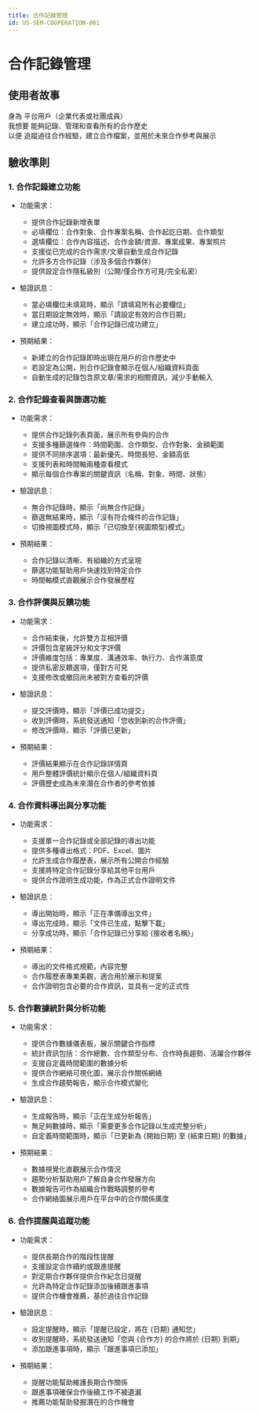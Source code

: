 ```yaml
---
title: 合作記錄管理
id: US-SEM-COOPERATION-001
---
```


# 合作記錄管理

## 使用者故事

身為 平台用戶（企業代表或社團成員）  
我想要 能夠記錄、管理和查看所有的合作歷史  
以便 追蹤過往合作經驗，建立合作檔案，並用於未來合作參考與展示

## 驗收準則

### 1. 合作記錄建立功能

- 功能需求：

  - 提供合作記錄新增表單
  - 必填欄位：合作對象、合作專案名稱、合作起訖日期、合作類型
  - 選填欄位：合作內容描述、合作金額/資源、專案成果、專案照片
  - 支援從已完成的合作需求/文章自動生成合作記錄
  - 允許多方合作記錄（涉及多個合作夥伴）
  - 提供設定合作隱私級別（公開/僅合作方可見/完全私密）

- 驗證訊息：

  - 當必填欄位未填寫時，顯示「請填寫所有必要欄位」
  - 當日期設定無效時，顯示「請設定有效的合作日期」
  - 建立成功時，顯示「合作記錄已成功建立」

- 預期結果：
  - 新建立的合作記錄即時出現在用戶的合作歷史中
  - 若設定為公開，則合作記錄會顯示在個人/組織資料頁面
  - 自動生成的記錄包含原文章/需求的相關資訊，減少手動輸入

### 2. 合作記錄查看與篩選功能

- 功能需求：

  - 提供合作記錄列表頁面，展示所有參與的合作
  - 支援多種篩選條件：時間範圍、合作類型、合作對象、金額範圍
  - 提供不同排序選項：最新優先、時間長短、金額高低
  - 支援列表和時間軸兩種查看模式
  - 顯示每個合作專案的關鍵資訊（名稱、對象、時間、狀態）

- 驗證訊息：

  - 無合作記錄時，顯示「尚無合作記錄」
  - 篩選無結果時，顯示「沒有符合條件的合作記錄」
  - 切換視圖模式時，顯示「已切換至{視圖類型}模式」

- 預期結果：
  - 合作記錄以清晰、有組織的方式呈現
  - 篩選功能幫助用戶快速找到特定合作
  - 時間軸模式直觀展示合作發展歷程

### 3. 合作評價與反饋功能

- 功能需求：

  - 合作結束後，允許雙方互相評價
  - 評價包含星級評分和文字評價
  - 評價維度包括：專業度、溝通效率、執行力、合作滿意度
  - 提供私密反饋選項，僅對方可見
  - 支援修改或撤回尚未被對方查看的評價

- 驗證訊息：

  - 提交評價時，顯示「評價已成功提交」
  - 收到評價時，系統發送通知「您收到新的合作評價」
  - 修改評價時，顯示「評價已更新」

- 預期結果：
  - 評價結果顯示在合作記錄詳情頁
  - 用戶整體評價統計顯示在個人/組織資料頁
  - 評價歷史成為未來潛在合作者的參考依據

### 4. 合作資料導出與分享功能

- 功能需求：

  - 支援單一合作記錄或全部記錄的導出功能
  - 提供多種導出格式：PDF、Excel、圖片
  - 允許生成合作履歷表，展示所有公開合作經驗
  - 支援將特定合作記錄分享給其他平台用戶
  - 提供合作證明生成功能，作為正式合作證明文件

- 驗證訊息：

  - 導出開始時，顯示「正在準備導出文件」
  - 導出完成時，顯示「文件已生成，點擊下載」
  - 分享成功時，顯示「合作記錄已分享給 {接收者名稱}」

- 預期結果：
  - 導出的文件格式規範，內容完整
  - 合作履歷表專業美觀，適合用於展示和提案
  - 合作證明包含必要的合作資訊，並具有一定的正式性

### 5. 合作數據統計與分析功能

- 功能需求：

  - 提供合作數據儀表板，展示關鍵合作指標
  - 統計資訊包括：合作總數、合作類型分布、合作時長趨勢、活躍合作夥伴
  - 支援自定義時間範圍的數據分析
  - 提供合作網絡可視化圖，展示合作關係網絡
  - 生成合作趨勢報告，顯示合作模式變化

- 驗證訊息：

  - 生成報告時，顯示「正在生成分析報告」
  - 無足夠數據時，顯示「需要更多合作記錄以生成完整分析」
  - 自定義時間範圍時，顯示「已更新為 {開始日期} 至 {結束日期} 的數據」

- 預期結果：
  - 數據視覺化直觀展示合作情況
  - 趨勢分析幫助用戶了解自身合作發展方向
  - 數據報告可作為組織合作戰略調整的參考
  - 合作網絡圖展示用戶在平台中的合作關係廣度

### 6. 合作提醒與追蹤功能

- 功能需求：

  - 提供長期合作的階段性提醒
  - 支援設定合作續約或跟進提醒
  - 對定期合作夥伴提供合作紀念日提醒
  - 允許為特定合作記錄添加後續跟進事項
  - 提供合作機會推薦，基於過往合作記錄

- 驗證訊息：

  - 設定提醒時，顯示「提醒已設定，將在 {日期} 通知您」
  - 收到提醒時，系統發送通知「您與 {合作方} 的合作將於 {日期} 到期」
  - 添加跟進事項時，顯示「跟進事項已添加」

- 預期結果：
  - 提醒功能幫助維護長期合作關係
  - 跟進事項確保合作後續工作不被遺漏
  - 推薦功能幫助發掘潛在的合作機會
